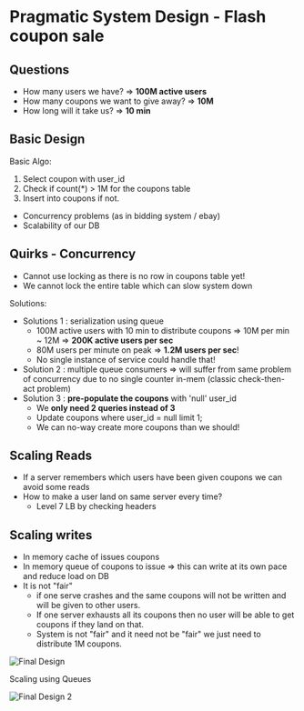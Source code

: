 # Pragmatic System Design - Flash coupon sale

## Questions

- How many users we have? => __100M active users__
- How many coupons we want to give away? => __10M__
- How long will it take us? => __10 min__

## Basic Design

Basic Algo:

1. Select coupon with user_id
2. Check if count(*) > 1M for the coupons table
3. Insert into coupons if not.

- Concurrency problems (as in bidding system / ebay)
- Scalability of our DB

## Quirks - Concurrency

- Cannot use locking as there is no row in coupons table yet!
- We cannot lock the entire table which can slow system down

Solutions:

- Solutions 1 : serialization using queue
  - 100M active users with 10 min to distribute coupons => 10M per min ~ 12M => __200K active users per sec__
  - 80M users per minute on peak => __1.2M users per sec__!
  - No single instance of service could handle that!
- Solution 2 : multiple queue consumers => will suffer from same problem of concurrency due to no single counter in-mem (classic check-then-act problem)
- Solution 3 : __pre-populate the coupons__ with 'null' user_id
  - We __only need 2 queries instead of 3__
  - Update coupons where user_id = null limit 1;
  - We can no-way create more coupons than we should!

## Scaling Reads

- If a server remembers which users have been given coupons we can avoid some reads
- How to make a user land on same server every time?
  - Level 7 LB by checking headers

## Scaling writes

- In memory cache of issues coupons
- In memory queue of coupons to issue => this can write at its own pace and reduce load on DB
- It is not "fair"
  - if one serve crashes and the same coupons will not be written and will be given to other users.
  - If one server exhausts all its coupons then no user will be able to get coupons if they land on that.
  - System is not "fair" and it need not be "fair" we just need to distribute 1M coupons.

![Final Design](./images/psd-flashsale.png)

Scaling using Queues

![Final Design 2](./images/psd-flashsale-queues.png)
